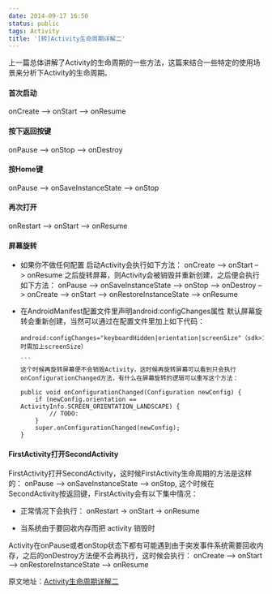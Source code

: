 ```yaml
---
date: 2014-09-17 16:50
status: public
tags: Activity
title: '[转]Activity生命周期详解二'
---
```



上一篇总体讲解了Activity的生命周期的一些方法，这篇来结合一些特定的使用场景来分析下Activity的生命周期。

#### 首次启动
onCreate –> onStart –> onResume

#### 按下返回按键
onPause –> onStop –> onDestroy

#### 按Home键
onPause –> onSaveInstanceState –> onStop

#### 再次打开
onRestart –> onStart –> onResume

#### 屏幕旋转
- 如果你不做任何配置
启动Activity会执行如下方法：
onCreate –> onStart –> onResume
之后旋转屏幕，则Activity会被销毁并重新创建，之后便会执行如下方法：
onPause –> onSaveInstanceState –> onStop –> onDestroy –> onCreate –> onStart –> onRestoreInstanceState –> onResume

- 在AndroidManifest配置文件里声明android:configChanges属性
默认屏幕旋转会重新创建，当然可以通过在配置文件里加上如下代码：

    ````
    android:configChanges="keyboardHidden|orientation|screenSize"（sdk>13时需加上screenSize）

    ```
   这个时候再旋转屏幕便不会销毁Activity，这时候再旋转屏幕可以看到只会执行onConfigurationChanged方法，有什么在屏幕旋转的逻辑可以重写这个方法：

    public void onConfigurationChanged(Configuration newConfig) {
        if (newConfig.orientation == ActivityInfo.SCREEN_ORIENTATION_LANDSCAPE) {
            // TODO:
        }
        super.onConfigurationChanged(newConfig);
    }
    
#### FirstActivity打开SecondActivity
FirstActivity打开SecondActivity，这时候FirstActivity生命周期的方法是这样的： onPause –> onSaveInstanceState –> onStop, 这个时候在SecondActivity按返回键，FirstActivity会有以下集中情况：

- 正常情况下会执行： onRestart -> onStart -> onResume

- 当系统由于要回收内存而把 activity 销毁时

Activity在onPause或者onStop状态下都有可能遇到由于突发事件系统需要回收内存，之后的onDestroy方法便不会再执行，这时候会执行： onCreate –> onStart –> onRestoreInstanceState –> onResume

原文地址：[Activity生命周期详解二](http://stormzhang.github.io/android/2014/09/17/android-lifecycle2/)